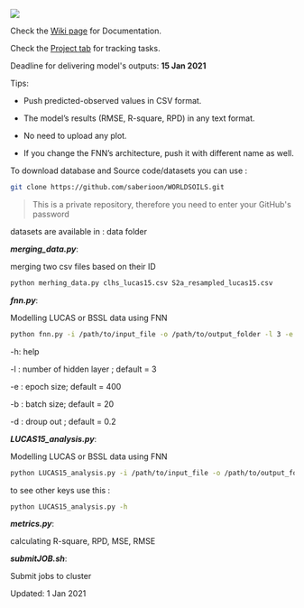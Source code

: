 [![ ](https://img.shields.io/badge/version-v0.1--beta.3-blue)](https://github.com/saberioon/WORLDSOILS)



Check the [Wiki page](https://github.com/saberioon/WORLDSOILS/wiki) for Documentation.

Check the [Project tab](https://github.com/saberioon/WORLDSOILS/projects/1) for tracking tasks.

Deadline for delivering model's outputs: __15 Jan 2021__

Tips:

* Push predicted-observed values in CSV format.

* The model’s results (RMSE, R-square, RPD) in any text format. 

* No need to upload any plot. 

* If you change the FNN’s architecture, push it with different name as well.  



To download database and Source code/datasets you can use :

```bash
git clone https://github.com/saberioon/WORLDSOILS.git
```

> This is a private repository, therefore you need to enter your GitHub's password  

datasets are available in : data folder 



__*merging_data.py*__:

merging two csv files based on their ID 

```bash
python merhing_data.py clhs_lucas15.csv S2a_resampled_lucas15.csv
```

__*fnn.py*__:

Modelling  LUCAS or BSSL data using FNN

```bash
python fnn.py -i /path/to/input_file -o /path/to/output_folder -l 3 -e 400 -b 20 
```

-h: help 

-l : number of hidden layer ; default = 3

-e : epoch size; default = 400

-b : batch size; default = 20 

-d : droup out ; default = 0.2





__*LUCAS15_analysis.py*__:

Modelling  LUCAS or BSSL data using FNN

```bash
python LUCAS15_analysis.py -i /path/to/input_file -o /path/to/output_folder
```

to see other keys use this :

```bash
python LUCAS15_analysis.py -h
```

 



__*metrics.py*__:

calculating R-square, RPD, MSE, RMSE 



__*submitJOB.sh*__:

Submit jobs to cluster 



Updated: 1 Jan 2021

